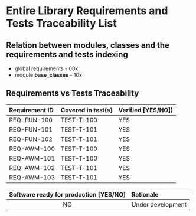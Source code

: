 # Entire Library Requirements and Tests Traceability List

## Relation between modules, classes and the requirements and tests indexing

* global requirements - 00x
* module **base_classes** - 10x

## Requirements vs Tests Traceability

| **Requirement ID** | **Covered in test(s)** | **Verified \[YES/NO\]**) |
| :----------------- | :--------------------- | :----------------------- |
| REQ-FUN-100        | TEST-T-100             | YES                      |
| REQ-FUN-101        | TEST-T-101             | YES                      |
| REQ-FUN-102        | TEST-T-101             | YES                      |
| REQ-AWM-100        | TEST-T-100             | YES                      |
| REQ-AWM-101        | TEST-T-100             | YES                      |
| REQ-AWM-102        | TEST-T-101             | YES                      |
| REQ-AWM-103        | TEST-T-101             | YES                      |

| **Software ready for production \[YES/NO\]** | **Rationale**                 |
| :------------------------------------------: | :---------------------------- |
| NO                                           | Under development             |
